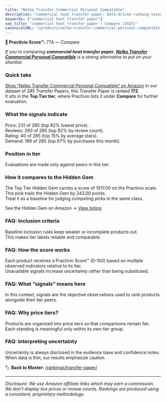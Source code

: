 ```yaml
---
title: "Nelko Transfer Commercial Personal Compatible"
description: "commercial heat transfer paper: Data-driven ranking using the Practivio Score™. Positioned by quality, value, demand, findability, momentum."
keywords: ["commercial heat transfer paper"]
seo_title: "commercial heat transfer paper — Compare (2025)"
canonicalURL: "/products/nelko-transfer-commercial-personal-compatible-B0F6X7258Z/"
---
```


**🛒 Practivio Score™:** 774 — _Compare_


*If you're comparing **commercial heat transfer paper**, **[Nelko Transfer Commercial Personal Compatible](https://www.amazon.com/dp/B0F6X7258Z?tag=practivio-20)** is a strong alternative to put on your shortlist.*
### Quick take
[Shop “Nelko Transfer Commercial Personal Compatible” on Amazon](https://www.amazon.com/dp/B0F6X7258Z?tag=practivio-20)
In our dataset of 285 Transfer Papers, this Transfer Paper is ranked **172**.  
It sits in the **Top Tier tier**, where Practivio lists it under **Compare** for further evaluation.

### What the signals indicate
Price: 231 of 285 (top 82% lowest price).  
Reviews: 260 of 285 (top 92% by review count).  
Rating: 40 of 285 (top 15% by average stars).  
Demand: 189 of 285 (top 67% by purchases this month).

### Position in tier
Evaluations are made only against peers in this tier.

### How it compares to the Hidden Gem
The Top Tier Hidden Gem carries a score of 1017.00 on the Practivio scale.  
This pick trails the Hidden Gem by 243.00 points.  
Treat it as a baseline for judging competing picks in the same class.  

See the Hidden Gem on Amazon → [View listing](https://www.amazon.com/dp/B074FXL9KD?tag=practivio-20)

### FAQ: Inclusion criteria
Baseline inclusion rules keep weaker or incomplete products out.  
This makes tier labels reliable and comparable.

### FAQ: How the score works
Each product receives a Practivio Score™ (0–100) based on multiple observed indicators relative to its tier.  
Unavailable signals increase uncertainty rather than being substituted.

### FAQ: What “signals” means here
In this context, signals are the objective observations used to rank products alongside their tier peers.

### FAQ: Why price tiers?
Products are organized into price tiers so that comparisons remain fair.  
Each standing is meaningful only within its own tier group.

### FAQ: Interpreting uncertainty
Uncertainty is always disclosed in the evidence base and confidence notes.  
When data is thin, our results emphasize caution.

<!-- Missing template for Compare/CompareWithinPriceClass -->


🏷️ **Back to Master:** [/rankings/transfer-paper/](/rankings/transfer-paper/)

---
_Disclosure: We use Amazon affiliate links which may earn a commission. We don’t display live prices or review counts. Rankings are produced using a consistent, proprietary methodology._

